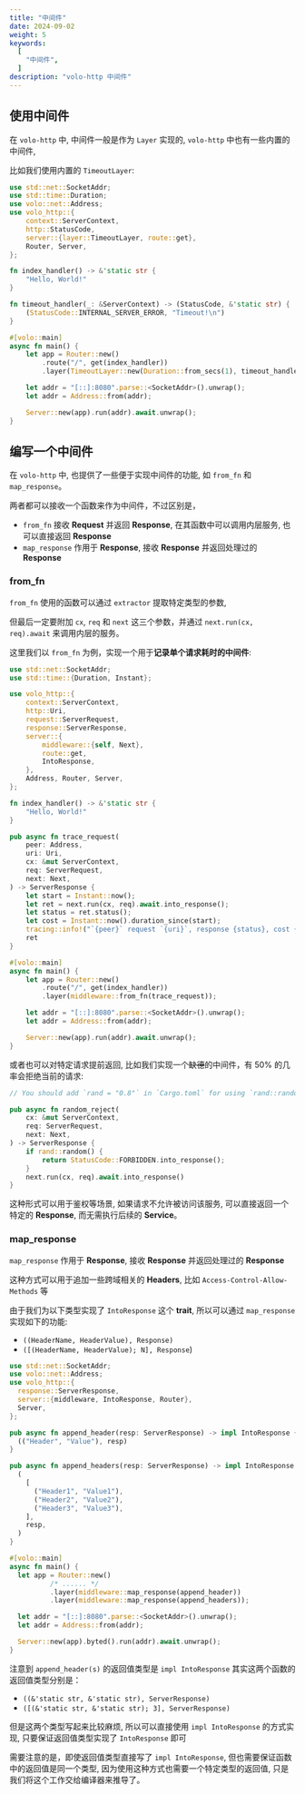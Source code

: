 ```yaml
---
title: "中间件"
date: 2024-09-02
weight: 5
keywords:
  [
    "中间件",
  ]
description: "volo-http 中间件"
---
```


## 使用中间件

在 `volo-http` 中, 中间件一般是作为 `Layer` 实现的, `volo-http` 中也有一些内置的中间件,

比如我们使用内置的 `TimeoutLayer`: 

```rust
use std::net::SocketAddr;
use std::time::Duration;
use volo::net::Address;
use volo_http::{
    context::ServerContext,
    http::StatusCode,
    server::{layer::TimeoutLayer, route::get},
    Router, Server,
};

fn index_handler() -> &'static str {
    "Hello, World!"
}

fn timeout_handler(_: &ServerContext) -> (StatusCode, &'static str) {
    (StatusCode::INTERNAL_SERVER_ERROR, "Timeout!\n")
}

#[volo::main]
async fn main() {
    let app = Router::new()
        .route("/", get(index_handler))
        .layer(TimeoutLayer::new(Duration::from_secs(1), timeout_handler));

    let addr = "[::]:8080".parse::<SocketAddr>().unwrap();
    let addr = Address::from(addr);

    Server::new(app).run(addr).await.unwrap();
}
```

## 编写一个中间件

在 `volo-http` 中, 也提供了一些便于实现中间件的功能, 如 `from_fn` 和 `map_response`。

两者都可以接收一个函数来作为中间件，不过区别是，
- `from_fn` 接收 **Request** 并返回 **Response**, 在其函数中可以调用内层服务, 也可以直接返回 **Response**
- `map_response` 作用于 **Response**, 接收 **Response** 并返回处理过的 **Response**

### from_fn

`from_fn` 使用的函数可以通过 `extractor` 提取特定类型的参数,

但最后一定要附加 `cx`, `req` 和 `next` 这三个参数，并通过 `next.run(cx, req).await` 来调用内层的服务。

这里我们以 `from_fn` 为例，实现一个用于**记录单个请求耗时的中间件**:

```rust
use std::net::SocketAddr;
use std::time::{Duration, Instant};

use volo_http::{
    context::ServerContext,
    http::Uri,
    request::ServerRequest,
    response::ServerResponse,
    server::{
        middleware::{self, Next},
        route::get,
        IntoResponse,
    },
    Address, Router, Server,
};

fn index_handler() -> &'static str {
    "Hello, World!"
}

pub async fn trace_request(
    peer: Address,
    uri: Uri,
    cx: &mut ServerContext,
    req: ServerRequest,
    next: Next,
) -> ServerResponse {
    let start = Instant::now();
    let ret = next.run(cx, req).await.into_response();
    let status = ret.status();
    let cost = Instant::now().duration_since(start);
    tracing::info!("`{peer}` request `{uri}`, response {status}, cost {cost:?}");
    ret
}

#[volo::main]
async fn main() {
    let app = Router::new()
        .route("/", get(index_handler))
        .layer(middleware::from_fn(trace_request));

    let addr = "[::]:8080".parse::<SocketAddr>().unwrap();
    let addr = Address::from(addr);

    Server::new(app).run(addr).await.unwrap();
}

```

或者也可以对特定请求提前返回, 比如我们实现一个~~缺德~~的中间件，有 50% 的几率会拒绝当前的请求:

```rust
// You should add `rand = "0.8"` in `Cargo.toml` for using `rand::random`

pub async fn random_reject(
    cx: &mut ServerContext,
    req: ServerRequest,
    next: Next,
) -> ServerResponse {
    if rand::random() {
        return StatusCode::FORBIDDEN.into_response();
    }
    next.run(cx, req).await.into_response()
}
```

这种形式可以用于鉴权等场景, 如果请求不允许被访问该服务, 可以直接返回一个特定的 **Response**, 而无需执行后续的 **Service**。

### map_response

`map_response` 作用于 **Response**, 接收 **Response** 并返回处理过的 **Response**

这种方式可以用于追加一些跨域相关的 **Headers**, 比如 `Access-Control-Allow-Methods` 等

由于我们为以下类型实现了 `IntoResponse` 这个 **trait**, 所以可以通过 `map_response` 实现如下的功能:
- `((HeaderName, HeaderValue), Response)`
- `([(HeaderName, HeaderValue); N], Response`)

```rust
use std::net::SocketAddr;
use volo::net::Address;
use volo_http::{
  response::ServerResponse,
  server::{middleware, IntoResponse, Router},
  Server,
};

pub async fn append_header(resp: ServerResponse) -> impl IntoResponse {
  (("Header", "Value"), resp)
}

pub async fn append_headers(resp: ServerResponse) -> impl IntoResponse {
  (
    [
      ("Header1", "Value1"),
      ("Header2", "Value2"),
      ("Header3", "Value3"),
    ],
    resp,
  )
}

#[volo::main]
async fn main() {
  let app = Router::new()
          /* ...... */
          .layer(middleware::map_response(append_header))
          .layer(middleware::map_response(append_headers));

  let addr = "[::]:8080".parse::<SocketAddr>().unwrap();
  let addr = Address::from(addr);

  Server::new(app).byted().run(addr).await.unwrap();
}
```

注意到 `append_header(s)` 的返回值类型是 `impl IntoResponse`
其实这两个函数的返回值类型分别是：
- `((&'static str, &'static str), ServerResponse)`
- `([(&'static str, &'static str); 3], ServerResponse)`

但是这两个类型写起来比较麻烦, 所以可以直接使用 `impl IntoResponse` 的方式实现, 只要保证返回值类型实现了 `IntoResponse` 即可

需要注意的是，即使返回值类型直接写了 `impl IntoResponse`, 但也需要保证函数中的返回值是同一个类型, 
因为使用这种方式也需要一个特定类型的返回值, 只是我们将这个工作交给编译器来推导了。
